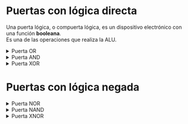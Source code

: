 # Puertas con lógica directa
Una puerta lógica, o compuerta lógica, es un dispositivo electrónico con una función **booleana**.<br>
Es una de las operaciones que realiza la ALU.
<details> 
<summary>Puerta OR</summary> 
  
  1. Es cero cuando las dos entradas son 0, en cualquier otro caso la salida es 1.
  2. Realiza la operación de suma lógica.<br>
  **A + B = Salida**
  
  ![image](https://user-images.githubusercontent.com/5049260/125105994-66aee980-e0df-11eb-9f0a-2728c501f2f6.png)

</details>

<details> 
<summary>Puerta AND</summary> 
  
  1. La salida es el resultado del producto de las dos entradas.<br>
  
     **A x B = Salida**
 
  ![image](https://user-images.githubusercontent.com/5049260/125107940-a971c100-e0e1-11eb-8bf2-4f091929f1ad.png)
  
</details>

<details> 
<summary>Puerta XOR</summary> 
  
 Representa **la función de desigualdad**, es decir, la salida es verdadera si las entradas no son iguales.<br>

  ![image](https://user-images.githubusercontent.com/5049260/125110907-86491080-e0e5-11eb-915d-67fc54160709.png)

  
</details>

# Puertas con lógica negada
<details> 
<summary>Puerta NOR</summary> 
  
 - Es la negación de una Puerta OR.
 - **A + B = Salida(!)**
  
  ![image](https://user-images.githubusercontent.com/5049260/125107940-a971c100-e0e1-11eb-8bf2-4f091929f1ad.png)

</details>

<details> 
<summary>Puerta NAND</summary> 
  
  1. La salida es el resultado del producto negado de las dos entradas.<br>
  
     **A x B = Salida(!)**
 
![image](https://user-images.githubusercontent.com/5049260/125111358-18e9af80-e0e6-11eb-9a1a-818661b71788.png)
 
</details>

<details> 
<summary>Puerta XNOR</summary> 
  
  1.  Al contrario que XOR , representa **la función de igualdad**, es decir, la salida es verdadera si las entradas son iguales.<br>
  
  ![image](https://user-images.githubusercontent.com/5049260/125105994-66aee980-e0df-11eb-9f0a-2728c501f2f6.png)

</details>

